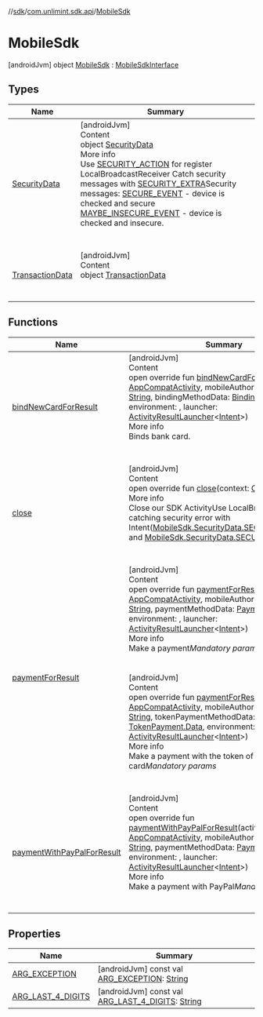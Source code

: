 //[sdk](../../../index.md)/[com.unlimint.sdk.api](../index.md)/[MobileSdk](index.md)



# MobileSdk  
 [androidJvm] object [MobileSdk](index.md) : [MobileSdkInterface](../-mobile-sdk-interface/index.md)   


## Types  
  
|  Name |  Summary | 
|---|---|
| <a name="com.unlimint.sdk.api/MobileSdk.SecurityData///PointingToDeclaration/"></a>[SecurityData](-security-data/index.md)| <a name="com.unlimint.sdk.api/MobileSdk.SecurityData///PointingToDeclaration/"></a>[androidJvm]  <br>Content  <br>object [SecurityData](-security-data/index.md)  <br>More info  <br>Use [SECURITY_ACTION](-security-data/-s-e-c-u-r-i-t-y_-a-c-t-i-o-n.md) for register LocalBroadcastReceiver Catch security messages with [SECURITY_EXTRA](-security-data/-s-e-c-u-r-i-t-y_-e-x-t-r-a.md)Security messages: [SECURE_EVENT](-security-data/-s-e-c-u-r-e_-e-v-e-n-t.md) - device is checked and secure [MAYBE_INSECURE_EVENT](-security-data/-m-a-y-b-e_-i-n-s-e-c-u-r-e_-e-v-e-n-t.md) - device is checked and insecure.  <br><br><br>|
| <a name="com.unlimint.sdk.api/MobileSdk.TransactionData///PointingToDeclaration/"></a>[TransactionData](-transaction-data/index.md)| <a name="com.unlimint.sdk.api/MobileSdk.TransactionData///PointingToDeclaration/"></a>[androidJvm]  <br>Content  <br>object [TransactionData](-transaction-data/index.md)  <br><br><br>|


## Functions  
  
|  Name |  Summary | 
|---|---|
| <a name="com.unlimint.sdk.api/MobileSdkInterface/bindNewCardForResult/#androidx.appcompat.app.AppCompatActivity#kotlin.String#com.unlimint.sdk.api.model.scenario.binding.Binding.Data#Environments#androidx.activity.result.ActivityResultLauncher[android.content.Intent]/PointingToDeclaration/"></a>[bindNewCardForResult](../-mobile-sdk-interface/bind-new-card-for-result.md)| <a name="com.unlimint.sdk.api/MobileSdkInterface/bindNewCardForResult/#androidx.appcompat.app.AppCompatActivity#kotlin.String#com.unlimint.sdk.api.model.scenario.binding.Binding.Data#Environments#androidx.activity.result.ActivityResultLauncher[android.content.Intent]/PointingToDeclaration/"></a>[androidJvm]  <br>Content  <br>open override fun [bindNewCardForResult](../-mobile-sdk-interface/bind-new-card-for-result.md)(activity: [AppCompatActivity](https://developer.android.com/reference/kotlin/androidx/appcompat/app/AppCompatActivity.html), mobileAuthorizationToken: [String](https://kotlinlang.org/api/latest/jvm/stdlib/kotlin/-string/index.html), bindingMethodData: [Binding.Data](../../com.unlimint.sdk.api.model.scenario.binding/-binding/-data/index.md), environment: , launcher: [ActivityResultLauncher](https://developer.android.com/reference/kotlin/androidx/activity/result/ActivityResultLauncher.html)<[Intent](https://developer.android.com/reference/kotlin/android/content/Intent.html)>)  <br>More info  <br>Binds bank card.  <br><br><br>|
| <a name="com.unlimint.sdk.api/MobileSdkInterface/close/#android.content.Context/PointingToDeclaration/"></a>[close](../-mobile-sdk-interface/close.md)| <a name="com.unlimint.sdk.api/MobileSdkInterface/close/#android.content.Context/PointingToDeclaration/"></a>[androidJvm]  <br>Content  <br>open override fun [close](../-mobile-sdk-interface/close.md)(context: [Context](https://developer.android.com/reference/kotlin/android/content/Context.html))  <br>More info  <br>Close our SDK ActivityUse LocalBroadcast for catching security error with Intent([MobileSdk.SecurityData.SECURITY_ACTION](-security-data/-s-e-c-u-r-i-t-y_-a-c-t-i-o-n.md)) and [MobileSdk.SecurityData.SECURITY_EXTRA](-security-data/-s-e-c-u-r-i-t-y_-e-x-t-r-a.md) key  <br><br><br>|
| <a name="com.unlimint.sdk.api/MobileSdkInterface/paymentForResult/#androidx.appcompat.app.AppCompatActivity#kotlin.String#com.unlimint.sdk.api.model.scenario.payment.Payment.Data#Environments#androidx.activity.result.ActivityResultLauncher[android.content.Intent]/PointingToDeclaration/"></a>[paymentForResult](../-mobile-sdk-interface/payment-for-result.md)| <a name="com.unlimint.sdk.api/MobileSdkInterface/paymentForResult/#androidx.appcompat.app.AppCompatActivity#kotlin.String#com.unlimint.sdk.api.model.scenario.payment.Payment.Data#Environments#androidx.activity.result.ActivityResultLauncher[android.content.Intent]/PointingToDeclaration/"></a>[androidJvm]  <br>Content  <br>open override fun [paymentForResult](../-mobile-sdk-interface/payment-for-result.md)(activity: [AppCompatActivity](https://developer.android.com/reference/kotlin/androidx/appcompat/app/AppCompatActivity.html), mobileAuthorizationToken: [String](https://kotlinlang.org/api/latest/jvm/stdlib/kotlin/-string/index.html), paymentMethodData: [Payment.Data](../../com.unlimint.sdk.api.model.scenario.payment/-payment/-data/index.md), environment: , launcher: [ActivityResultLauncher](https://developer.android.com/reference/kotlin/androidx/activity/result/ActivityResultLauncher.html)<[Intent](https://developer.android.com/reference/kotlin/android/content/Intent.html)>)  <br>More info  <br>Make a payment*Mandatory params*  <br><br><br>[androidJvm]  <br>Content  <br>open override fun [paymentForResult](../-mobile-sdk-interface/payment-for-result.md)(activity: [AppCompatActivity](https://developer.android.com/reference/kotlin/androidx/appcompat/app/AppCompatActivity.html), mobileAuthorizationToken: [String](https://kotlinlang.org/api/latest/jvm/stdlib/kotlin/-string/index.html), tokenPaymentMethodData: [TokenPayment.Data](../../com.unlimint.sdk.api.model.scenario.payment/-token-payment/-data/index.md), environment: , launcher: [ActivityResultLauncher](https://developer.android.com/reference/kotlin/androidx/activity/result/ActivityResultLauncher.html)<[Intent](https://developer.android.com/reference/kotlin/android/content/Intent.html)>)  <br>More info  <br>Make a payment with the token of the saved card*Mandatory params*  <br><br><br>|
| <a name="com.unlimint.sdk.api/MobileSdkInterface/paymentWithPayPalForResult/#androidx.appcompat.app.AppCompatActivity#kotlin.String#com.unlimint.sdk.api.model.scenario.payment.Payment.PayPalData#Environments#androidx.activity.result.ActivityResultLauncher[android.content.Intent]/PointingToDeclaration/"></a>[paymentWithPayPalForResult](../-mobile-sdk-interface/payment-with-pay-pal-for-result.md)| <a name="com.unlimint.sdk.api/MobileSdkInterface/paymentWithPayPalForResult/#androidx.appcompat.app.AppCompatActivity#kotlin.String#com.unlimint.sdk.api.model.scenario.payment.Payment.PayPalData#Environments#androidx.activity.result.ActivityResultLauncher[android.content.Intent]/PointingToDeclaration/"></a>[androidJvm]  <br>Content  <br>open override fun [paymentWithPayPalForResult](../-mobile-sdk-interface/payment-with-pay-pal-for-result.md)(activity: [AppCompatActivity](https://developer.android.com/reference/kotlin/androidx/appcompat/app/AppCompatActivity.html), mobileAuthorizationToken: [String](https://kotlinlang.org/api/latest/jvm/stdlib/kotlin/-string/index.html), paymentMethodData: [Payment.PayPalData](../../com.unlimint.sdk.api.model.scenario.payment/-payment/-pay-pal-data/index.md), environment: , launcher: [ActivityResultLauncher](https://developer.android.com/reference/kotlin/androidx/activity/result/ActivityResultLauncher.html)<[Intent](https://developer.android.com/reference/kotlin/android/content/Intent.html)>)  <br>More info  <br>Make a payment with PayPal*Mandatory params*  <br><br><br>|


## Properties  
  
|  Name |  Summary | 
|---|---|
| <a name="com.unlimint.sdk.api/MobileSdk/ARG_EXCEPTION/#/PointingToDeclaration/"></a>[ARG_EXCEPTION](-a-r-g_-e-x-c-e-p-t-i-o-n.md)| <a name="com.unlimint.sdk.api/MobileSdk/ARG_EXCEPTION/#/PointingToDeclaration/"></a> [androidJvm] const val [ARG_EXCEPTION](-a-r-g_-e-x-c-e-p-t-i-o-n.md): [String](https://kotlinlang.org/api/latest/jvm/stdlib/kotlin/-string/index.html)   <br>|
| <a name="com.unlimint.sdk.api/MobileSdk/ARG_LAST_4_DIGITS/#/PointingToDeclaration/"></a>[ARG_LAST_4_DIGITS](-a-r-g_-l-a-s-t_4_-d-i-g-i-t-s.md)| <a name="com.unlimint.sdk.api/MobileSdk/ARG_LAST_4_DIGITS/#/PointingToDeclaration/"></a> [androidJvm] const val [ARG_LAST_4_DIGITS](-a-r-g_-l-a-s-t_4_-d-i-g-i-t-s.md): [String](https://kotlinlang.org/api/latest/jvm/stdlib/kotlin/-string/index.html)   <br>|

